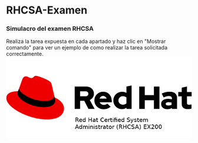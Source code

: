# RHCSA-Examen
### Simulacro del examen RHCSA 
Realiza la tarea expuesta en cada apartado y haz clic en "Mostrar comando" para ver un ejemplo de como realizar la tarea solicitada correctamente.
![RHCSA-Logo](images/rhcsa-logo.png)
